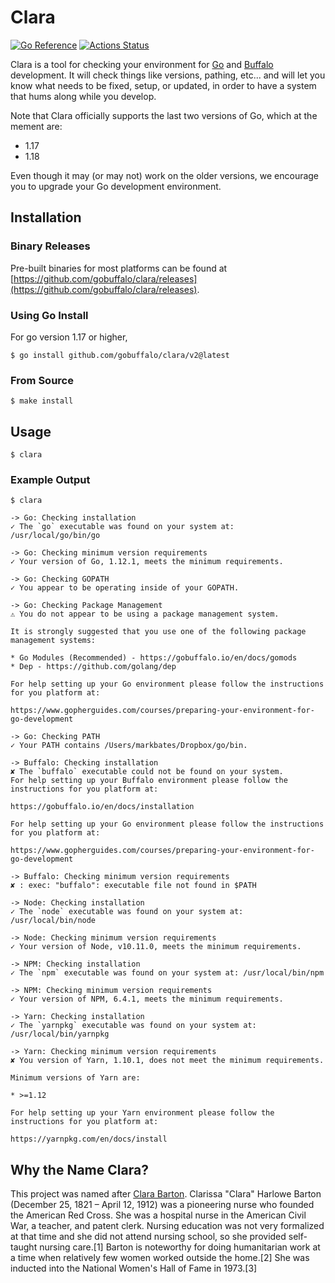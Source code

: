 # Clara


[![Go Reference](https://pkg.go.dev/badge/github.com/gobuffalo/clara.svg)](https://pkg.go.dev/github.com/gobuffalo/clara)
[![Actions Status](https://github.com/gobuffalo/clara/workflows/Tests/badge.svg)](https://github.com/gobuffalo/clara/actions)


Clara is a tool for checking your environment for [Go](https://golang.org) and [Buffalo](https://gobuffalo.io) development. It will check things like versions, pathing, etc... and will let you know what needs to be fixed, setup, or updated, in order to have a system that hums along while you develop.

Note that Clara officially supports the last two versions of Go, which at the mement are:
* 1.17
* 1.18

Even though it may (or may not) work on the older versions, we encourage you to upgrade your Go development environment.

## Installation

### Binary Releases

Pre-built binaries for most platforms can be found at [https://github.com/gobuffalo/clara/releases](https://github.com/gobuffalo/clara/releases).

### Using Go Install

For go version 1.17 or higher,

```console
$ go install github.com/gobuffalo/clara/v2@latest
```

### From Source

```console
$ make install
```

## Usage

```console
$ clara
```

### Example Output

```console
$ clara

-> Go: Checking installation
✓ The `go` executable was found on your system at: /usr/local/go/bin/go

-> Go: Checking minimum version requirements
✓ Your version of Go, 1.12.1, meets the minimum requirements.

-> Go: Checking GOPATH
✓ You appear to be operating inside of your GOPATH.

-> Go: Checking Package Management
⚠ You do not appear to be using a package management system.

It is strongly suggested that you use one of the following package management systems:

* Go Modules (Recommended) - https://gobuffalo.io/en/docs/gomods
* Dep - https://github.com/golang/dep

For help setting up your Go environment please follow the instructions for you platform at:

https://www.gopherguides.com/courses/preparing-your-environment-for-go-development

-> Go: Checking PATH
✓ Your PATH contains /Users/markbates/Dropbox/go/bin.

-> Buffalo: Checking installation
✘ The `buffalo` executable could not be found on your system.
For help setting up your Buffalo environment please follow the instructions for you platform at:

https://gobuffalo.io/en/docs/installation

For help setting up your Go environment please follow the instructions for you platform at:

https://www.gopherguides.com/courses/preparing-your-environment-for-go-development

-> Buffalo: Checking minimum version requirements
✘ : exec: "buffalo": executable file not found in $PATH

-> Node: Checking installation
✓ The `node` executable was found on your system at: /usr/local/bin/node

-> Node: Checking minimum version requirements
✓ Your version of Node, v10.11.0, meets the minimum requirements.

-> NPM: Checking installation
✓ The `npm` executable was found on your system at: /usr/local/bin/npm

-> NPM: Checking minimum version requirements
✓ Your version of NPM, 6.4.1, meets the minimum requirements.

-> Yarn: Checking installation
✓ The `yarnpkg` executable was found on your system at: /usr/local/bin/yarnpkg

-> Yarn: Checking minimum version requirements
✘ You version of Yarn, 1.10.1, does not meet the minimum requirements.

Minimum versions of Yarn are:

* >=1.12

For help setting up your Yarn environment please follow the instructions for you platform at:

https://yarnpkg.com/en/docs/install

```

## Why the Name Clara?

This project was named after [Clara Barton](https://en.wikipedia.org/wiki/Clara_Barton). Clarissa "Clara" Harlowe Barton (December 25, 1821 – April 12, 1912) was a pioneering nurse who founded the American Red Cross. She was a hospital nurse in the American Civil War, a teacher, and patent clerk. Nursing education was not very formalized at that time and she did not attend nursing school, so she provided self-taught nursing care.[1] Barton is noteworthy for doing humanitarian work at a time when relatively few women worked outside the home.[2] She was inducted into the National Women's Hall of Fame in 1973.[3]
